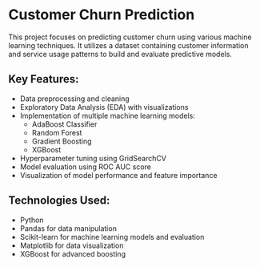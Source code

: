 # Customer Churn Prediction

This project focuses on predicting customer churn using various machine learning techniques. It utilizes a dataset containing customer information and service usage patterns to build and evaluate predictive models.

## Key Features:

- Data preprocessing and cleaning
- Exploratory Data Analysis (EDA) with visualizations
- Implementation of multiple machine learning models:
  - AdaBoost Classifier
  - Random Forest
  - Gradient Boosting
  - XGBoost
- Hyperparameter tuning using GridSearchCV
- Model evaluation using ROC AUC score
- Visualization of model performance and feature importance

## Technologies Used:

- Python
- Pandas for data manipulation
- Scikit-learn for machine learning models and evaluation
- Matplotlib for data visualization
- XGBoost for advanced boosting
